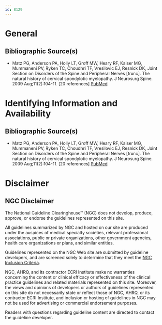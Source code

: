 ```yaml
---
id: 8129
---
```


# General

## Bibliographic Source(s)

- Matz PG, Anderson PA, Holly LT, Groff MW, Heary RF, Kaiser MG, Mummaneni PV, Ryken TC, Choudhri TF, Vresilovic EJ, Resnick DK, Joint Section on Disorders of the Spine and Peripheral Nerves [trunc]. The natural history of cervical spondylotic myelopathy. J Neurosurg Spine. 2009 Aug;11(2):104-11. [20 references] [ PubMed ](http://www.ncbi.nlm.nih.gov/entrez/query.fcgi?cmd=Retrieve&db=pubmed&dopt=Abstract&list_uids=19769489)

# Identifying Information and Availability

## Bibliographic Source(s)

- Matz PG, Anderson PA, Holly LT, Groff MW, Heary RF, Kaiser MG, Mummaneni PV, Ryken TC, Choudhri TF, Vresilovic EJ, Resnick DK, Joint Section on Disorders of the Spine and Peripheral Nerves [trunc]. The natural history of cervical spondylotic myelopathy. J Neurosurg Spine. 2009 Aug;11(2):104-11. [20 references] [ PubMed ](http://www.ncbi.nlm.nih.gov/entrez/query.fcgi?cmd=Retrieve&db=pubmed&dopt=Abstract&list_uids=19769489)

# Disclaimer

## NGC Disclaimer

The National Guideline Clearinghouse™ (NGC) does not develop, produce, approve, or endorse the guidelines represented on this site.

All guidelines summarized by NGC and hosted on our site are produced under the auspices of medical specialty societies, relevant professional associations, public or private organizations, other government agencies, health care organizations or plans, and similar entities.

Guidelines represented on the NGC Web site are submitted by guideline developers, and are screened solely to determine that they meet the [NGC Inclusion Criteria](/help-and-about/summaries/inclusion-criteria).

NGC, AHRQ, and its contractor ECRI Institute make no warranties concerning the content or clinical efficacy or effectiveness of the clinical practice guidelines and related materials represented on this site. Moreover, the views and opinions of developers or authors of guidelines represented on this site do not necessarily state or reflect those of NGC, AHRQ, or its contractor ECRI Institute, and inclusion or hosting of guidelines in NGC may not be used for advertising or commercial endorsement purposes.

Readers with questions regarding guideline content are directed to contact the guideline developer.

